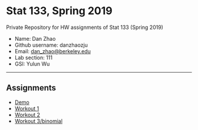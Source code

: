 # Stat 133, Spring 2019

Private Repository for HW assignments of Stat 133 (Spring 2019)

- Name: Dan Zhao
- Github username: danzhaozju
- Email: dan_zhao@berkeley.edu
- Lab section: 111
- GSI: Yulun Wu

-----

## Assignments

- [Demo](demo)
- [Workout 1](workout01)
- [Workout 2](workout02)
- [Workout 3/binomial](workout03/binomial)


